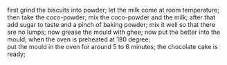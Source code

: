 first grind the biscuits into powder;
 let the milk come at room temperature;
then take the coco-powder;
mix the coco-powder and the milk;
after that add sugar to taste and a pinch of baking powder;
mix it well so that there are no lumps;
now grease the mould with ghee;
now put the better into the mould;
when the oven is preheated at 180 degree;  
put the mould in the oven for around 5 to 6 minutes;
the chocolate cake is ready;